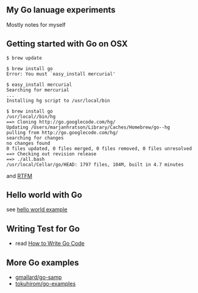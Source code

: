 ## My Go lanuage experiments

Mostly notes for myself

## Getting started with Go on OSX

    $ brew update

    $ brew install go
    Error: You must `easy_install mercurial'

    $ easy_install mercurial
    Searching for mercurial
    ...
    Installing hg script to /usr/local/bin

    $ brew install go
    /usr/local//bin/hg
    ==> Cloning http://go.googlecode.com/hg/
    Updating /Users/marjanhratson/Library/Caches/Homebrew/go--hg
    pulling from http://go.googlecode.com/hg/
    searching for changes
    no changes found
    0 files updated, 0 files merged, 0 files removed, 0 files unresolved
    ==> Checking out revision release
    ==> ./all.bash
    /usr/local/Cellar/go/HEAD: 1797 files, 104M, built in 4.7 minutes

  and [RTFM](http://golang.org/doc/docs.html)

## Hello world with Go

see [hello world example](https://github.com/gmarik/playing.go/blob/master/helloworld/helloworld.go)

## Writing Test for Go

- read [How to Write Go Code](http://golang.org/doc/code.html#pkg_example)

## More Go examples

- [gmallard/go-samp](https://github.com/gmallard/go-samp)
- [tokuhirom/go-examples](https://github.com/tokuhirom/go-examples)
